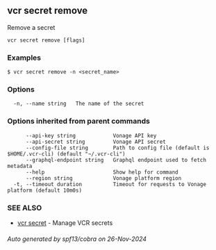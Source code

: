## vcr secret remove

Remove a secret

```
vcr secret remove [flags]
```

### Examples

```
$ vcr secret remove -n <secret_name>

```

### Options

```
  -n, --name string   The name of the secret
```

### Options inherited from parent commands

```
      --api-key string            Vonage API key
      --api-secret string         Vonage API secret
      --config-file string        Path to config file (default is $HOME/.vcr-cli) (default "~/.vcr-cli")
      --graphql-endpoint string   Graphql endpoint used to fetch metadata
      --help                      Show help for command
      --region string             Vonage platform region
  -t, --timeout duration          Timeout for requests to Vonage platform (default 10m0s)
```

### SEE ALSO

* [vcr secret](vcr_secret.md)	 - Manage VCR secrets

###### Auto generated by spf13/cobra on 26-Nov-2024
